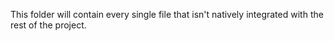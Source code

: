 This folder will contain every single file that isn't natively integrated with the rest of the project. 